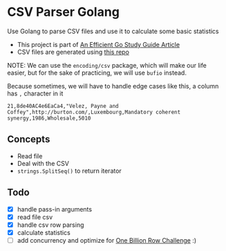 # CSV Parser Golang

Use Golang to parse CSV files and use it to calculate some basic statistics

- This project is part of [An Efficient Go Study Guide
  Article](https://learncodethehardway.com/blog/36-an-efficient-go-study-guide/)
- CSV files are generated using [this
  repo](https://github.com/datablist/sample-csv-files)

NOTE: We can use the `encoding/csv` package, which will make our life easier, but for the sake of practicing, we will use `bufio` instead.

Because sometimes, we will have to handle edge cases like this, a column has `,` character in it

```csv
21,8de40AC4e6EaCa4,"Velez, Payne and Coffey",http://burton.com/,Luxembourg,Mandatory coherent synergy,1986,Wholesale,5010
```

## Concepts

- Read file
- Deal with the CSV
- `strings.SplitSeq()` to return iterator

## Todo

- [x] handle pass-in arguments
- [x] read file csv
- [x] handle csv row parsing
- [x] calculate statistics
- [ ] add concurrency and optimize for [One Billion Row Challenge](https://www.bytesizego.com/blog/one-billion-row-challenge-go) :)
